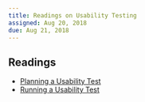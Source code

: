 ```yaml
---
title: Readings on Usability Testing
assigned: Aug 20, 2018
due: Aug 21, 2018
---
```


Readings
--------

- [Planning a Usability Test](https://www.usability.gov/how-to-and-tools/methods/planning-usability-testing.html)
- [Running a Usability Test](https://www.usability.gov/how-to-and-tools/methods/running-usability-tests.html)
